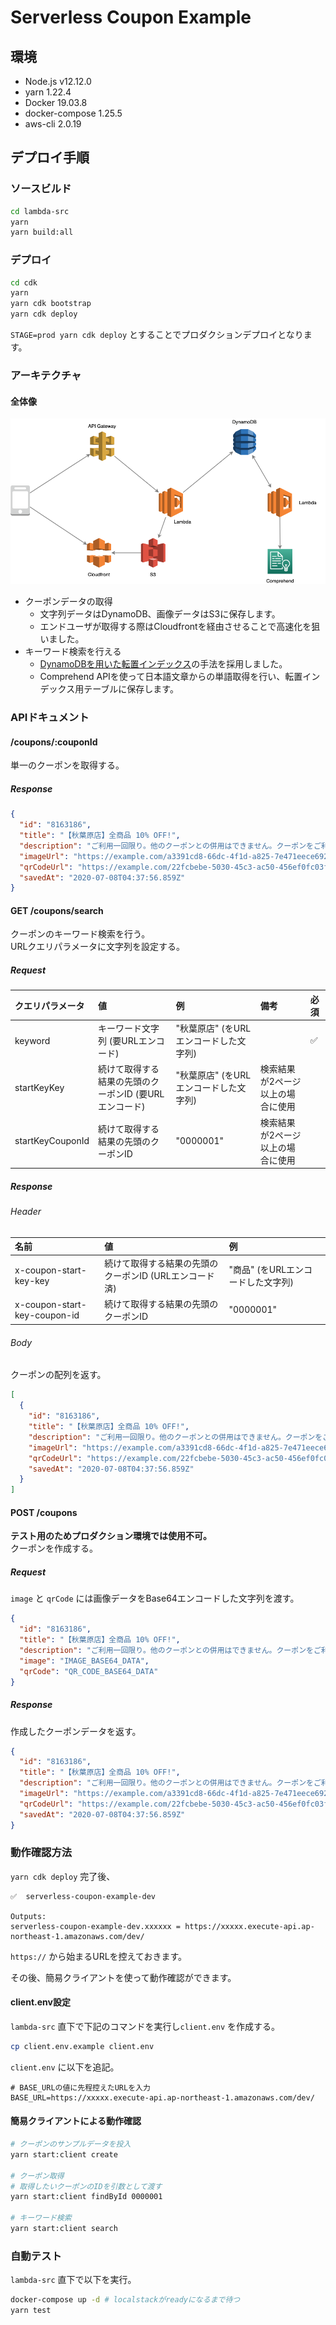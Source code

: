 # Serverless Coupon Example

## 環境

- Node.js v12.12.0
- yarn 1.22.4
- Docker 19.03.8
- docker-compose 1.25.5
- aws-cli 2.0.19

## デプロイ手順
### ソースビルド

```bash
cd lambda-src
yarn
yarn build:all
```

### デプロイ

```bash
cd cdk
yarn
yarn cdk bootstrap
yarn cdk deploy
```

`STAGE=prod yarn cdk deploy` とすることでプロダクションデプロイとなります。

### アーキテクチャ
#### 全体像

![AWSアーキテクチャ](https://raw.githubusercontent.com/dyoshikawa/serverless-coupon-example/master/serverless-coupon-example.png)

- クーポンデータの取得
  - 文字列データはDynamoDB、画像データはS3に保存します。
  - エンドユーザが取得する際はCloudfrontを経由させることで高速化を狙いました。
- キーワード検索を行える
  - [DynamoDBを用いた転置インデックス](https://dev.classmethod.jp/articles/dynamodb-inverted-index/)の手法を採用しました。
  - Comprehend APIを使って日本語文章からの単語取得を行い、転置インデックス用テーブルに保存します。


### APIドキュメント

#### /coupons/:couponId

単一のクーポンを取得する。

##### Response

```json
{
  "id": "8163186",
  "title": "【秋葉原店】全商品 10% OFF!",
  "description": "ご利用一回限り。他のクーポンとの併用はできません。クーポンをご利用いただいた場合、ポイントはつきません。",
  "imageUrl": "https://example.com/a3391cd8-66dc-4f1d-a825-7e471eece692.png",
  "qrCodeUrl": "https://example.com/22fcbebe-5030-45c3-ac50-456ef0fc03ff.jpg",
  "savedAt": "2020-07-08T04:37:56.859Z"
}
```

#### GET /coupons/search

クーポンのキーワード検索を行う。  
URLクエリパラメータに文字列を設定する。

##### Request

| クエリパラメータ | 値 | 例 | 備考 | 必須 |
|:---|:---|:---|:---|:---|
| keyword | キーワード文字列 (要URLエンコード) | "秋葉原店" (をURLエンコードした文字列) | | ✅ |
| startKeyKey | 続けて取得する結果の先頭のクーポンID (要URLエンコード) | "秋葉原店" (をURLエンコードした文字列) | 検索結果が2ページ以上の場合に使用 | |
| startKeyCouponId | 続けて取得する結果の先頭のクーポンID | "0000001" | 検索結果が2ページ以上の場合に使用 | |

##### Response

###### Header

| 名前 | 値 | 例 |
|:---|:---|:---|
| x-coupon-start-key-key |  続けて取得する結果の先頭のクーポンID (URLエンコード済) | "商品" (をURLエンコードした文字列) |
| x-coupon-start-key-coupon-id | 続けて取得する結果の先頭のクーポンID | "0000001" |

###### Body

クーポンの配列を返す。

```json
[
  {
    "id": "8163186",
    "title": "【秋葉原店】全商品 10% OFF!",
    "description": "ご利用一回限り。他のクーポンとの併用はできません。クーポンをご利用いただいた場合、ポイントはつきません。",
    "imageUrl": "https://example.com/a3391cd8-66dc-4f1d-a825-7e471eece692.png",
    "qrCodeUrl": "https://example.com/22fcbebe-5030-45c3-ac50-456ef0fc03ff.jpg",
    "savedAt": "2020-07-08T04:37:56.859Z"
  }
]
```

#### POST /coupons

**テスト用のためプロダクション環境では使用不可。**  
クーポンを作成する。

##### Request

`image` と `qrCode` には画像データをBase64エンコードした文字列を渡す。

```json
{
  "id": "8163186",
  "title": "【秋葉原店】全商品 10% OFF!",
  "description": "ご利用一回限り。他のクーポンとの併用はできません。クーポンをご利用いただいた場合、ポイントはつきません。",
  "image": "IMAGE_BASE64_DATA",
  "qrCode": "QR_CODE_BASE64_DATA"
}
```

##### Response

作成したクーポンデータを返す。

```json
{
  "id": "8163186",
  "title": "【秋葉原店】全商品 10% OFF!",
  "description": "ご利用一回限り。他のクーポンとの併用はできません。クーポンをご利用いただいた場合、ポイントはつきません。",
  "imageUrl": "https://example.com/a3391cd8-66dc-4f1d-a825-7e471eece692.png",
  "qrCodeUrl": "https://example.com/22fcbebe-5030-45c3-ac50-456ef0fc03ff.jpg",
  "savedAt": "2020-07-08T04:37:56.859Z"
}
```

### 動作確認方法

`yarn cdk deploy` 完了後、

```
✅  serverless-coupon-example-dev

Outputs:
serverless-coupon-example-dev.xxxxxx = https://xxxxx.execute-api.ap-northeast-1.amazonaws.com/dev/
```

`https://` から始まるURLを控えておきます。

その後、簡易クライアントを使って動作確認ができます。

#### client.env設定

`lambda-src` 直下で下記のコマンドを実行し`client.env` を作成する。

```bash
cp client.env.example client.env
```

`client.env` に以下を追記。

```dotenv
# BASE_URLの値に先程控えたURLを入力
BASE_URL=https://xxxxx.execute-api.ap-northeast-1.amazonaws.com/dev/
```

#### 簡易クライアントによる動作確認

```bash
# クーポンのサンプルデータを投入
yarn start:client create

# クーポン取得
# 取得したいクーポンのIDを引数として渡す
yarn start:client findById 0000001

# キーワード検索
yarn start:client search
```

### 自動テスト

`lambda-src` 直下で以下を実行。

```bash
docker-compose up -d # localstackがreadyになるまで待つ
yarn test
```
